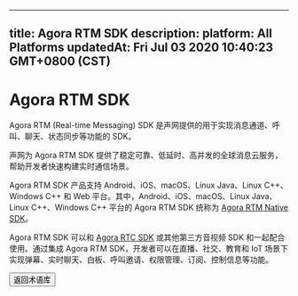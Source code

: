 
---
title: Agora RTM SDK
description: 
platform: All Platforms
updatedAt: Fri Jul 03 2020 10:40:23 GMT+0800 (CST)
---
# Agora RTM SDK
Agora RTM (Real-time Messaging) SDK 是声网提供的用于实现消息通道、呼叫、聊天、状态同步等功能的 SDK。

声网为 Agora RTM SDK 提供了稳定可靠、低延时、高并发的全球消息云服务，帮助开发者快速构建实时通信场景。

Agora RTM SDK 产品支持 Android、iOS、macOS、Linux Java、Linux C++、Windows C++ 和 Web 平台。其中，Android、iOS、macOS、Linux Java、Linux C++、Windows C++ 平台的 Agora RTM SDK 统称为 [Agora RTM Native SDK](../../cn/Agora%20Platform/terms.md)。

Agora RTM SDK 可以和 [Agora RTC SDK](../../cn/Agora%20Platform/terms.md) 或其他第三方音视频 SDK 和一起配合使用。通过集成 Agora RTM SDK，开发者可以在直播、社交、教育和 IoT 场景下实现弹幕、实时聊天、白板、呼叫邀请、权限管理、订阅、控制信息等功能。

<a href="../../cn/Agora%20Platform/terms.md"><button>返回术语库</button></a>
